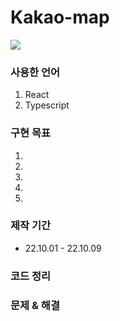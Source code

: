 # Kakao-map

<img src="https://user-images.githubusercontent.com/109572328/208230668-bf39bec3-cbc9-4c9e-b790-84e396a1717d.jpeg" />

<h3>사용한 언어</h3>
<ol>
  <li>React</li>
  <li>Typescript</li>
</ol>

<h3>구현 목표</h3>
<ol>
  <li></li>
  <li></li>
  <li></li>
  <li></li>
  <li></li>
</ol>

<h3>제작 기간</h3>
<ul>
  <li>22.10.01 - 22.10.09</li>
</ul>

<h3>코드 정리</h3>


<h3>문제 & 해결</h3>

